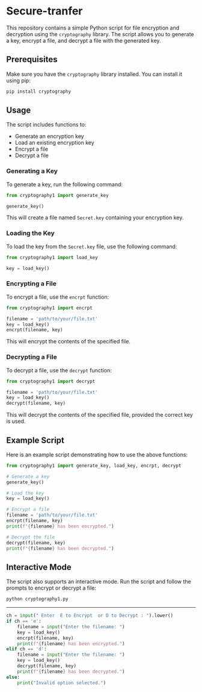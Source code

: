 
# Secure-tranfer

This repository contains a simple Python script for file encryption and decryption using the `cryptography` library. The script allows you to generate a key, encrypt a file, and decrypt a file with the generated key.

## Prerequisites

Make sure you have the `cryptography` library installed. You can install it using pip:

```bash
pip install cryptography
```

## Usage

The script includes functions to:

- Generate an encryption key
- Load an existing encryption key
- Encrypt a file
- Decrypt a file

### Generating a Key

To generate a key, run the following command:

```python
from cryptography1 import generate_key

generate_key()
```

This will create a file named `Secret.key` containing your encryption key.

### Loading the Key

To load the key from the `Secret.key` file, use the following command:

```python
from cryptography1 import load_key

key = load_key()
```

### Encrypting a File

To encrypt a file, use the `encrpt` function:

```python
from cryptography1 import encrpt

filename = 'path/to/your/file.txt'
key = load_key()
encrpt(filename, key)
```

This will encrypt the contents of the specified file.

### Decrypting a File

To decrypt a file, use the `decrypt` function:

```python
from cryptography1 import decrypt

filename = 'path/to/your/file.txt'
key = load_key()
decrypt(filename, key)
```

This will decrypt the contents of the specified file, provided the correct key is used.

## Example Script

Here is an example script demonstrating how to use the above functions:

```python
from cryptography1 import generate_key, load_key, encrpt, decrypt

# Generate a key
generate_key()

# Load the key
key = load_key()

# Encrypt a file
filename = 'path/to/your/file.txt'
encrpt(filename, key)
print(f"{filename} has been encrypted.")

# Decrypt the file
decrypt(filename, key)
print(f"{filename} has been decrypted.")
```

## Interactive Mode

The script also supports an interactive mode. Run the script and follow the prompts to encrypt or decrypt a file:

```bash
python cryptography1.py
```

---



```python
ch = input(" Enter  E to Encrypt  or D to Decrypt : ").lower()
if ch == 'e':
    filename = input("Enter the filename: ")
    key = load_key()
    encrpt(filename, key)
    print(f"{filename} has been encrypted.")
elif ch == 'd':
    filename = input("Enter the filename: ")
    key = load_key()
    decrypt(filename, key)
    print(f"{filename} has been decrypted.")
else:
    print("Invalid option selected.")
```
